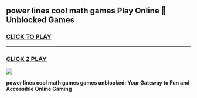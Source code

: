 
## power lines cool math games Play Online 👋 Unblocked Games
<h3>
<a href="https://news.freeplayer.one?title=power_lines_cool_math_games&ref=17CMG">CLICK TO PLAY</a></h3>
<hr>

<h3>
<a href="https://news.freeplayer.one?title=power_lines_cool_math_games&ref=17CMG">CLICK 2 PLAY</a>
  
</h3>

<a href="https://news.freeplayer.one?title=power_lines_cool_math_games&ref=17CMG/"><img src="https://clearcache.store/games.png"></a>


**power lines cool math games games unblocked: Your Gateway to Fun and Accessible Online Gaming**
